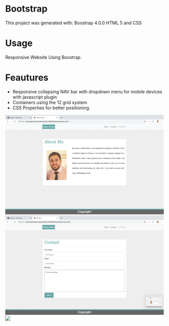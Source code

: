 
# Bootstrap

This project was generated with:
Boostrap 4.0.0
HTML 5 and CSS

# Usage 

Responsive Website Using Boostrap.

# Feautures
* Responsive collapsing NAV bar with dropdown menu for mobile devices with javascript plugin
* Containers using the 12 grid system
* CSS Properties for better positioning.

<img src="/assets/images/Screen Shot 2019-10-26 at 8.48.59 PM.png">
<img src="/assets/images/Screen Shot 2019-10-26 at 8.49.02 PM.png">
<img src="/assets/images/Screen Shot 2019-10-26 at 8.49.29 PM.png">





